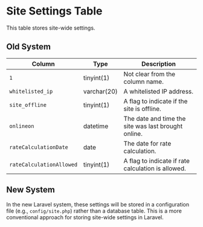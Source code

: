 
# Site Settings Table

This table stores site-wide settings.

## Old System

| Column | Type | Description |
|---|---|---|
| `1` | tinyint(1) | Not clear from the column name. |
| `whitelisted_ip` | varchar(20) | A whitelisted IP address. |
| `site_offline` | tinyint(1) | A flag to indicate if the site is offline. |
| `onlineon` | datetime | The date and time the site was last brought online. |
| `rateCalculationDate` | date | The date for rate calculation. |
| `rateCalculationAllowed` | tinyint(1) | A flag to indicate if rate calculation is allowed. |

## New System

In the new Laravel system, these settings will be stored in a configuration file (e.g., `config/site.php`) rather than a database table. This is a more conventional approach for storing site-wide settings in Laravel.

